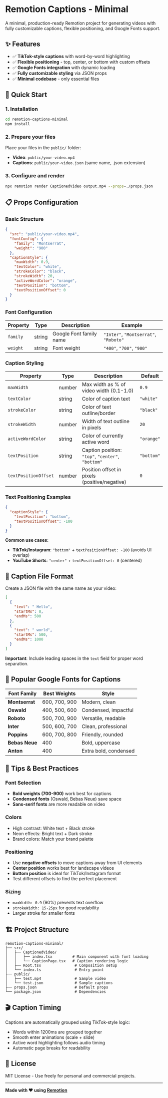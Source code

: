 # Remotion Captions - Minimal

A minimal, production-ready Remotion project for generating videos with fully customizable captions, flexible positioning, and Google Fonts support.

## ✨ Features

- ✅ **TikTok-style captions** with word-by-word highlighting
- ✅ **Flexible positioning** - top, center, or bottom with custom offsets
- ✅ **Google Fonts integration** with dynamic loading
- ✅ **Fully customizable styling** via JSON props
- ✅ **Minimal codebase** - only essential files

## 🚀 Quick Start

### 1. Installation

```bash
cd remotion-captions-minimal
npm install
```

### 2. Prepare your files

Place your files in the `public/` folder:
- **Video**: `public/your-video.mp4`
- **Captions**: `public/your-video.json` (same name, .json extension)

### 3. Configure and render

```bash
npx remotion render CaptionedVideo output.mp4 --props=./props.json
```

## 📋 Props Configuration

### Basic Structure

```json
{
  "src": "public/your-video.mp4",
  "fontConfig": {
    "family": "Montserrat",
    "weight": "900"
  },
  "captionStyle": {
    "maxWidth": 0.9,
    "textColor": "white",
    "strokeColor": "black",
    "strokeWidth": 20,
    "activeWordColor": "orange",
    "textPosition": "bottom",
    "textPositionOffset": 0
  }
}
```

### Font Configuration

| Property | Type | Description | Example |
|----------|------|-------------|---------|
| `family` | string | Google Font family name | `"Inter"`, `"Montserrat"`, `"Roboto"` |
| `weight` | string | Font weight | `"400"`, `"700"`, `"900"` |

### Caption Styling

| Property | Type | Description | Default |
|----------|------|-------------|---------|
| `maxWidth` | number | Max width as % of video width (0.1-1.0) | `0.9` |
| `textColor` | string | Color of caption text | `"white"` |
| `strokeColor` | string | Color of text outline/border | `"black"` |
| `strokeWidth` | number | Width of text outline in pixels | `20` |
| `activeWordColor` | string | Color of currently active word | `"orange"` |
| `textPosition` | string | Caption position: `"top"`, `"center"`, `"bottom"` | `"bottom"` |
| `textPositionOffset` | number | Position offset in pixels (positive/negative) | `0` |

### Text Positioning Examples

```json
{
  "captionStyle": {
    "textPosition": "bottom",
    "textPositionOffset": -100
  }
}
```

**Common use cases:**
- **TikTok/Instagram**: `"bottom"` + `textPositionOffset: -100` (avoids UI overlap)
- **YouTube Shorts**: `"center"` + `textPositionOffset: 0` (centered)

## 📁 Caption File Format

Create a JSON file with the same name as your video:

```json
[
  {
    "text": " Hello",
    "startMs": 0,
    "endMs": 500
  },
  {
    "text": " world",
    "startMs": 500,
    "endMs": 1000
  }
]
```

**Important**: Include leading spaces in the `text` field for proper word separation.

## 📱 Popular Google Fonts for Captions

| Font Family | Best Weights | Style |
|-------------|--------------|-------|
| **Montserrat** | 600, 700, 900 | Modern, clean |
| **Oswald** | 400, 500, 600 | Condensed, impactful |
| **Roboto** | 500, 700, 900 | Versatile, readable |
| **Inter** | 500, 600, 700 | Clean, professional |
| **Poppins** | 600, 700, 800 | Friendly, rounded |
| **Bebas Neue** | 400 | Bold, uppercase |
| **Anton** | 400 | Extra bold, condensed |

## 🎯 Tips & Best Practices

### Font Selection
- **Bold weights (700-900)** work best for captions
- **Condensed fonts** (Oswald, Bebas Neue) save space
- **Sans-serif fonts** are more readable on video

### Colors
- High contrast: White text + Black stroke
- Neon effects: Bright text + Dark stroke
- Brand colors: Match your brand palette

### Positioning
- Use **negative offsets** to move captions away from UI elements
- **Center position** works best for landscape videos
- **Bottom position** is ideal for TikTok/Instagram format
- Test different offsets to find the perfect placement

### Sizing
- `maxWidth: 0.9` (90%) prevents text overflow
- `strokeWidth: 15-25px` for good readability
- Larger stroke for smaller fonts

## 🏗️ Project Structure

```
remotion-captions-minimal/
├── src/
│   ├── CaptionedVideo/
│   │   ├── index.tsx         # Main component with font loading
│   │   └── CaptionPage.tsx   # Caption rendering logic
│   ├── Root.tsx               # Composition setup
│   └── index.ts               # Entry point
├── public/
│   ├── test.mp4               # Sample video
│   └── test.json              # Sample captions
├── props.json                 # Default props
└── package.json               # Dependencies
```

## 🎬 Caption Timing

Captions are automatically grouped using TikTok-style logic:
- Words within 1200ms are grouped together
- Smooth enter animations (scale + slide)
- Active word highlighting follows audio timing
- Automatic page breaks for readability

## 📄 License

MIT License - Use freely for personal and commercial projects.

---

**Made with ❤️ using [Remotion](https://remotion.dev)**
